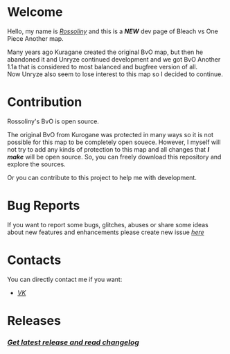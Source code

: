 # Welcome  
  
  Hello, my name is *[Rossoliny](https://github.com/rossoliny)* and this is a *__NEW__* dev page of Bleach vs One Piece Another map.
  
  Many years ago Kuragane created the original BvO map, but then he abandoned it and Unryze continued development and we got BvO Another 1.1a that is considered to most balanced and bugfree version of all.  
  Now Unryze also seem to lose interest to this map so I decided to continue.

# Contribution
Rossoliny's BvO is open source.  

The original BvO from Kurogane was protected in many ways so it is not possible for this map to be completely open souece. However, I myself will not try to add any kinds of protection to this map and all changes that *__I make__* will be open source. So, you can freely download this repository and explore the sources.  

Or you can contribute to this project to help me with development.

# Bug Reports

If you want to report some bugs, glitches, abuses or share some ideas about new features and enhancements please create new issue *[here](https://github.com/rossoliny/bvo-another/issues)*

# Contacts
You can directly contact me if you want:
* *[VK](https://vk.com/rossoliny)*

# Releases
### *[Get latest release and read changelog](https://github.com/rossoliny/bvo-another/releases)*
